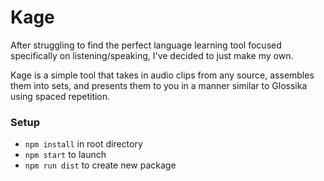 # Kage

After struggling to find the perfect language learning tool focused specifically on listening/speaking, I've decided to just make my own.

Kage is a simple tool that takes in audio clips from any source, assembles them into sets, and presents them to you in a manner similar to Glossika using spaced repetition.

### Setup
* `npm install` in root directory
* `npm start` to launch
* `npm run dist` to create new package
